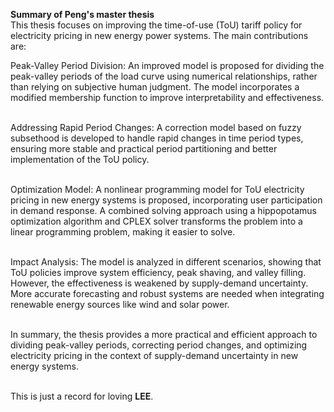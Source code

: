 **Summary of Peng's master thesis** <br>
This thesis focuses on improving the time-of-use (ToU) tariff policy for electricity pricing in new energy power systems. The main contributions are:<br>

Peak-Valley Period Division: An improved model is proposed for dividing the peak-valley periods of the load curve using numerical relationships, rather than relying on subjective human judgment. The model incorporates a modified membership function to improve interpretability and effectiveness.

<br>Addressing Rapid Period Changes: A correction model based on fuzzy subsethood is developed to handle rapid changes in time period types, ensuring more stable and practical period partitioning and better implementation of the ToU policy.

<br>Optimization Model: A nonlinear programming model for ToU electricity pricing in new energy systems is proposed, incorporating user participation in demand response. A combined solving approach using a hippopotamus optimization algorithm and CPLEX solver transforms the problem into a linear programming problem, making it easier to solve.

<br>Impact Analysis: The model is analyzed in different scenarios, showing that ToU policies improve system efficiency, peak shaving, and valley filling. However, the effectiveness is weakened by supply-demand uncertainty. More accurate forecasting and robust systems are needed when integrating renewable energy sources like wind and solar power.

<br>In summary, the thesis provides a more practical and efficient approach to dividing peak-valley periods, correcting period changes, and optimizing electricity pricing in the context of supply-demand uncertainty in new energy systems.



<br>This is just a record for loving **LEE**.

